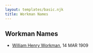 ```yaml
---
layout: templates/basic.njk
title: Workman Names
---
```

## Workman Names
- [William Henry Workman](/people/6/64556940), 14 MAR 1909